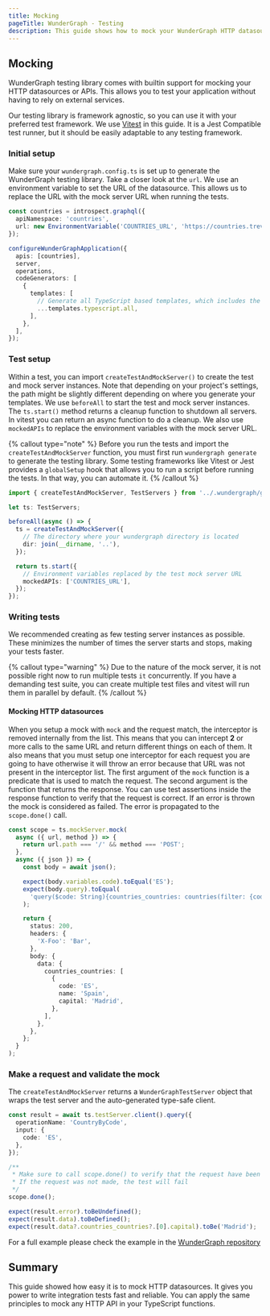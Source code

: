 ```yaml
---
title: Mocking
pageTitle: WunderGraph - Testing
description: This guide shows how to mock your WunderGraph HTTP datasources or APIs
---
```


## Mocking

WunderGraph testing library comes with builtin support for mocking your HTTP datasources or APIs.
This allows you to test your application without having to rely on external services.

Our testing library is framework agnostic, so you can use it with your preferred test
framework. We use [Vitest](https://vitest.dev/) in this guide. It is a Jest Compatible test runner, but it should be easily adaptable to any testing framework.

### Initial setup

Make sure your `wundergraph.config.ts` is set up to generate the WunderGraph testing library. Take a closer look at the `url`. We use an environment variable to set the URL of the datasource. This allows us to replace the URL with the mock server URL when running the tests.

```typescript
const countries = introspect.graphql({
  apiNamespace: 'countries',
  url: new EnvironmentVariable('COUNTRIES_URL', 'https://countries.trevorblades.com/'),
});

configureWunderGraphApplication({
  apis: [countries],
  server,
  operations,
  codeGenerators: [
    {
      templates: [
        // Generate all TypeScript based templates, which includes the testing library
        ...templates.typescript.all,
      ],
    },
  ],
});
```

### Test setup

Within a test, you can import `createTestAndMockServer()` to create the test and mock server instances.
Note that depending on your project's settings, the path might be slightly different depending on where you generate your templates.
We use `beforeAll` to start the test and mock server instances. The `ts.start()` method returns a cleanup function to shutdown all servers. In vitest you can return an async function to do a cleanup. We also use `mockedAPIs` to replace the environment variables with the mock server URL.

{% callout type="note" %}
Before you run the tests and import the `createTestAndMockServer` function, you must first run `wundergraph generate` to generate the testing library.
Some testing frameworks like Vitest or Jest provides a `globalSetup` hook that allows you to run a script before running the tests. In that way, you can automate it.
{% /callout %}

```ts
import { createTestAndMockServer, TestServers } from '../.wundergraph/generated/testing';

let ts: TestServers;

beforeAll(async () => {
  ts = createTestAndMockServer({
    // The directory where your wundergraph directory is located
    dir: join(__dirname, '..'),
  });

  return ts.start({
    // Environment variables replaced by the test mock server URL
    mockedAPIs: ['COUNTRIES_URL'],
  });
});
```

### Writing tests

We recommended creating as few testing server instances as possible. These minimizes the number of times the server starts and stops, making your tests faster.

{% callout type="warning" %}
Due to the nature of the mock server, it is not possible right now to run multiple tests `it` concurrently.
If you have a demanding test suite, you can create multiple test files and vitest will run them in parallel by default.
{% /callout %}

#### Mocking HTTP datasources

When you setup a mock with `mock` and the request match, the interceptor is removed internally from the list. This means that you can intercept **2** or more calls to the same URL and return different things on each of them. It also means that you must setup one interceptor for each request you are going to have otherwise it will throw an error because that URL was not present in the interceptor list.
The first argument of the `mock` function is a predicate that is used to match the request. The second argument is the function that returns the response. You can use test assertions inside the response function to verify that the request is correct. If an error is thrown the mock is considered as failed. The error is propagated to the `scope.done()` call.

```ts
const scope = ts.mockServer.mock(
  async ({ url, method }) => {
    return url.path === '/' && method === 'POST';
  },
  async ({ json }) => {
    const body = await json();

    expect(body.variables.code).toEqual('ES');
    expect(body.query).toEqual(
      'query($code: String){countries_countries: countries(filter: {code: {eq: $code}}){code name capital}}'
    );

    return {
      status: 200,
      headers: {
        'X-Foo': 'Bar',
      },
      body: {
        data: {
          countries_countries: [
            {
              code: 'ES',
              name: 'Spain',
              capital: 'Madrid',
            },
          ],
        },
      },
    };
  }
);
```

### Make a request and validate the mock

The `createTestAndMockServer` returns a `WunderGraphTestServer` object that wraps the test server and the auto-generated type-safe client.

```ts
const result = await ts.testServer.client().query({
  operationName: 'CountryByCode',
  input: {
    code: 'ES',
  },
});

/**
 * Make sure to call scope.done() to verify that the request have been made
 * If the request was not made, the test will fail
 */
scope.done();

expect(result.error).toBeUndefined();
expect(result.data).toBeDefined();
expect(result.data?.countries_countries?.[0].capital).toBe('Madrid');
```

For a full example please check the example in the [WunderGraph repository](https://github.com/wundergraph/wundergraph/tree/main/packages/testsuite/apps/mock/test/mock-datasource.test.ts)

## Summary

This guide showed how easy it is to mock HTTP datasources. It gives you power to write integration tests fast and reliable.
You can apply the same principles to mock any HTTP API in your TypeScript functions.
